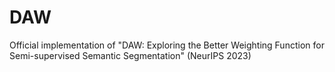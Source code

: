 # DAW
Official implementation of "DAW: Exploring the Better Weighting Function for Semi-supervised Semantic Segmentation" (NeurIPS 2023)
